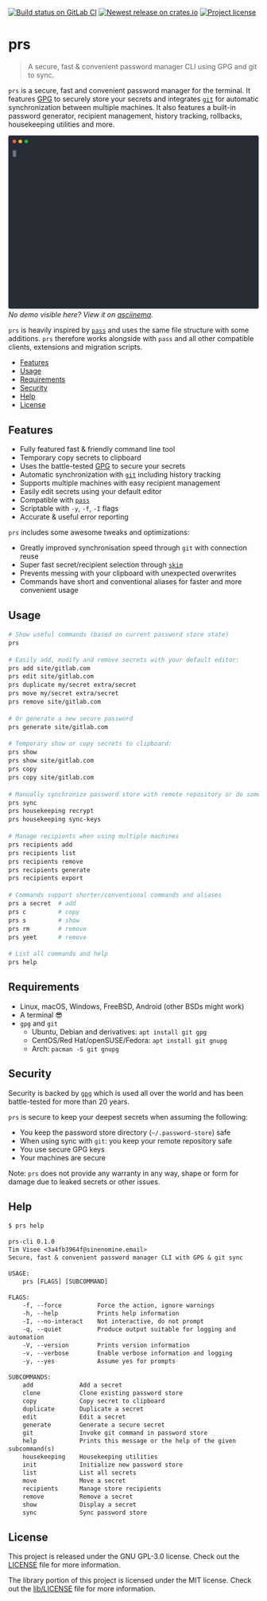 [![Build status on GitLab CI][gitlab-ci-master-badge]][gitlab-ci-link]
[![Newest release on crates.io][crate-version-badge]][crate-link]
[![Project license][crate-license-badge]](LICENSE)

[crate-license-badge]: https://img.shields.io/crates/l/prs.svg
[crate-link]: https://crates.io/crates/prs
[crate-version-badge]: https://img.shields.io/crates/v/prs.svg
[gitlab-ci-link]: https://gitlab.com/timvisee/prs/pipelines
[gitlab-ci-master-badge]: https://gitlab.com/timvisee/prs/badges/master/pipeline.svg

# prs

> A secure, fast & convenient password manager CLI using GPG and git to sync.

`prs` is a secure, fast and convenient password manager for the terminal.
It features [GPG][gpg] to securely store your secrets and integrates
[`git`][git] for automatic synchronization between multiple machines. It also
features a built-in password generator, recipient management, history tracking,
rollbacks, housekeeping utilities and more.

[![prs usage demo][usage-demo-svg]][usage-demo-asciinema]  
_No demo visible here? View it on [asciinema][usage-demo-asciinema]._

`prs` is heavily inspired by [`pass`][pass] and uses the same file structure
with some additions. `prs` therefore works alongside with `pass` and all other
compatible clients, extensions and migration scripts.

- [Features](#features)
- [Usage](#usage)
- [Requirements](#requirements)
- [Security](#security)
- [Help](#help)
- [License](#license)

## Features
- Fully featured fast & friendly command line tool
- Temporary copy secrets to clipboard
- Uses the battle-tested [GPG][gpg] to secure your secrets
- Automatic synchronization with [`git`][git] including history tracking
- Supports multiple machines with easy recipient management
- Easily edit secrets using your default editor
- Compatible with [`pass`][pass]
- Scriptable with `-y`, `-f`, `-I` flags
- Accurate & useful error reporting

`prs` includes some awesome tweaks and optimizations:

- Greatly improved synchronisation speed through `git` with connection reuse
- Super fast secret/recipient selection through [`skim`][skim]
- Prevents messing with your clipboard with unexpected overwrites
- Commands have short and conventional aliases for faster and more convenient usage

## Usage
```bash
# Show useful commands (based on current password store state)
prs

# Easily add, modify and remove secrets with your default editor:
prs add site/gitlab.com
prs edit site/gitlab.com
prs duplicate my/secret extra/secret
prs move my/secret extra/secret
prs remove site/gitlab.com

# Or generate a new secure password
prs generate site/gitlab.com

# Temporary show or copy secrets to clipboard:
prs show
prs show site/gitlab.com
prs copy
prs copy site/gitlab.com

# Manually synchronize password store with remote repository or do some housekeeping
prs sync
prs housekeeping recrypt
prs housekeeping sync-keys

# Manage recipients when using multiple machines
prs recipients add
prs recipients list
prs recipients remove
prs recipients generate
prs recipients export

# Commands support shorter/conventional commands and aliases
prs a secret  # add
prs c         # copy
prs s         # show
prs rm        # remove
prs yeet      # remove

# List all commands and help
prs help
```

## Requirements
- Linux, macOS, Windows, FreeBSD, Android (other BSDs might work)
- A terminal :sunglasses:
- `gpg` and `git`
  - Ubuntu, Debian and derivatives: `apt install git gpg`
  - CentOS/Red Hat/openSUSE/Fedora: `apt install git gnupg`
  - Arch: `pacman -S git gnupg`

## Security
Security is backed by [`gpg`][gpg] which is used all over the world and
has been battle-tested for more than 20 years.

`prs` is secure to keep your deepest secrets when assuming the following:

- You keep the password store directory (`~/.password-store`) safe
- When using sync with `git`: you keep your remote repository safe
- You use secure GPG keys
- Your machines are secure

Note: `prs` does not provide any warranty in any way, shape or form for damage
due to leaked secrets or other issues.

## Help
```
$ prs help

prs-cli 0.1.0
Tim Visee <3a4fb3964f@sinenomine.email>
Secure, fast & convenient password manager CLI with GPG & git sync

USAGE:
    prs [FLAGS] [SUBCOMMAND]

FLAGS:
    -f, --force          Force the action, ignore warnings
    -h, --help           Prints help information
    -I, --no-interact    Not interactive, do not prompt
    -q, --quiet          Produce output suitable for logging and automation
    -V, --version        Prints version information
    -v, --verbose        Enable verbose information and logging
    -y, --yes            Assume yes for prompts

SUBCOMMANDS:
    add             Add a secret
    clone           Clone existing password store
    copy            Copy secret to clipboard
    duplicate       Duplicate a secret
    edit            Edit a secret
    generate        Generate a secure secret
    git             Invoke git command in password store
    help            Prints this message or the help of the given subcommand(s)
    housekeeping    Housekeeping utilities
    init            Initialize new password store
    list            List all secrets
    move            Move a secret
    recipients      Manage store recipients
    remove          Remove a secret
    show            Display a secret
    sync            Sync password store
```

## License
This project is released under the GNU GPL-3.0 license.
Check out the [LICENSE](LICENSE) file for more information.

The library portion of this project is licensed under the MIT license.
Check out the [lib/LICENSE](lib/LICENSE) file for more information.

[usage-demo-asciinema]: https://asciinema.org/a/368611
[usage-demo-svg]: ./res/demo.svg
[git]: https://git-scm.com/
[gpg]: https://gnupg.org/
[pass]: https://www.passwordstore.org/
[skim]: https://github.com/lotabout/skim

